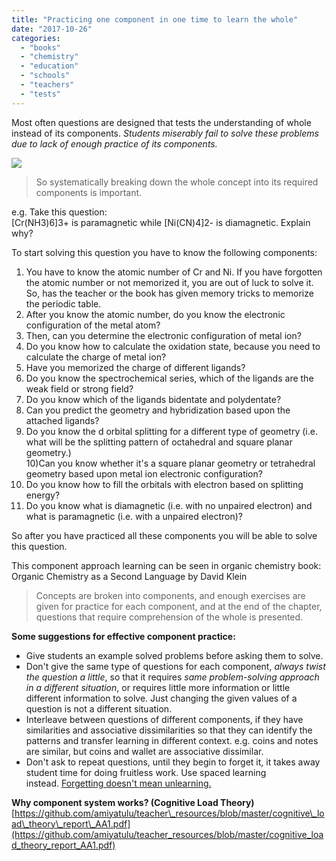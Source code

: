 ```yaml
---
title: "Practicing one component in one time to learn the whole"
date: "2017-10-26"
categories: 
  - "books"
  - "chemistry"
  - "education"
  - "schools"
  - "teachers"
  - "tests"
---
```


Most often questions are designed that tests the understanding of whole instead of its components. _Students miserably fail to solve these problems due to lack of enough practice of its components._

![](https://iambrainstorming.files.wordpress.com/2019/10/component.jpg?w=500)

> So systematically breaking down the whole concept into its required components is important.

e.g. Take this question:  
\[Cr(NH3)6\]3+ is paramagnetic while \[Ni(CN)4\]2- is diamagnetic. Explain why?

To start solving this question you have to know the following components:  
1) You have to know the atomic number of Cr and Ni. If you have forgotten the atomic number or not memorized it, you are out of luck to solve it.  
So, has the teacher or the book has given memory tricks to memorize the periodic table.  
2) After you know the atomic number, do you know the electronic configuration of the metal atom?  
3) Then, can you determine the electronic configuration of metal ion?  
4) Do you know how to calculate the oxidation state, because you need to calculate the charge of metal ion?  
5) Have you memorized the charge of different ligands?  
6) Do you know the spectrochemical series, which of the ligands are the weak field or strong field?  
7) Do you know which of the ligands bidentate and polydentate?  
8) Can you predict the geometry and hybridization based upon the attached ligands?  
9) Do you know the d orbital splitting for a different type of geometry (i.e. what will be the splitting pattern of octahedral and square planar geometry.)  
10)Can you know whether it's a square planar geometry or tetrahedral geometry based upon metal ion electronic configuration?  
11) Do you know how to fill the orbitals with electron based on splitting energy?  
12) Do you know what is diamagnetic (i.e. with no unpaired electron) and what is paramagnetic (i.e. with a unpaired electron)?

So after you have practiced all these components you will be able to solve this question.

This component approach learning can be seen in organic chemistry book:  
Organic Chemistry as a Second Language by David Klein

> Concepts are broken into components, and enough exercises are given for practice for each component, and at the end of the chapter, questions that require comprehension of the whole is presented.

**Some suggestions for effective component practice:**

- Give students an example solved problems before asking them to solve.
- Don't give the same type of questions for each component, _always twist the question a little_, so that it requires _same problem-solving approach in a different situation_, or requires little more information or little different information to solve. Just changing the given values of a question is not a different situation.
- Interleave between questions of different components, if they have similarities and associative dissimilarities so that they can identify the patterns and transfer learning in different context. e.g. coins and notes are similar, but coins and wallet are associative dissimilar.
- Don't ask to repeat questions, until they begin to forget it, it takes away student time for doing fruitless work. Use spaced learning instead. [Forgetting doesn't mean unlearning.](https://iambrainstorming.wordpress.com/2019/02/26/how-much-does-retrieval-practice-help-in-learning/)

**Why component system works? (Cognitive Load Theory)**  
[https://github.com/amiyatulu/teacher\_resources/blob/master/cognitive\_load\_theory\_report\_AA1.pdf](https://github.com/amiyatulu/teacher_resources/blob/master/cognitive_load_theory_report_AA1.pdf)
